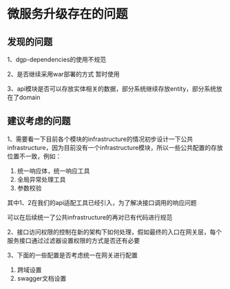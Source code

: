# 微服务升级存在的问题

## 发现的问题

1、dgp-dependencies的使用不规范

2、是否继续采用war部署的方式 暂时使用

3、api模块是否可以存放实体相关的数据，部分系统继续存放entity，部分系统放在了domain

## 建议考虑的问题

1、需要看一下目前各个模块的infrastructure的情况初步设计一下公共infrastructure，因为目前没有一个infrastructure模块，所以一些公共配置的存放位置不一致，例如：

1. 统一响应体，统一响应工具
2. 全局异常处理工具
3. 参数校验

其中1、2在我们的api适配工具已经引入，为了解决接口调用的响应问题

可以在后续统一了公共infrastructure的再对已有代码进行规范

2、接口访问权限的控制在新的架构下如何处理，假如最终的入口在网关层，每个服务接口通过过滤器设置权限的方式是否还有必要

3、下面的一些配置是否考虑统一在网关进行配置

1. 跨域设置
2. swagger文档设置

